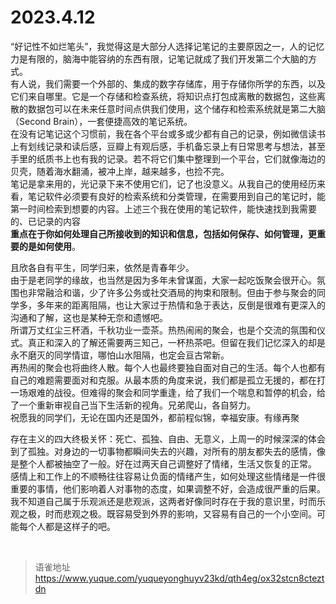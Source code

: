 # 2023.4.12
“好记性不如烂笔头”，我觉得这是大部分人选择记笔记的主要原因之一，人的记忆力是有限的，脑海中能容纳的东西有限，记笔记就成了我们开发第二个大脑的方式。  
有人说，我们需要一个外部的、集成的数字存储库，用于存储你所学的东西，以及它们来自哪里。它是一个存储和检查系统，将知识点打包成离散的数据包，这些离散的数据包可以在未来任意时间点供我们使用，这个储存和检索系统就是第二大脑（Second Brain），一套便捷高效的笔记系统。  
在没有记笔记这个习惯前，我在各个平台或多或少都有自己的记录，例如微信读书上有划线记录和读后感，豆瓣上有观后感，手机备忘录上有日常思考与想法，甚至手里的纸质书上也有我的记录。若不将它们集中整理到一个平台，它们就像海边的贝壳，随着海水翻涌，被冲上岸，越来越多，也捡不完。  
笔记是拿来用的，光记录下来不使用它们，记了也没意义。从我自己的使用经历来看，笔记软件必须要有良好的检索系统和分类管理，在需要用到自己的笔记时，能第一时间检索到想要的内容。上述三个我在使用的笔记软件，能快速找到我需要的、已记录的内容  
**重点在于你如何处理自己所接收到的知识和信息，包括如何保存、如何管理，更重要的是如何使用**。

且欣各自有平生，同学归来，依然是青春年少。  
由于是老同学的缘故，也当然是因为多年未曾谋面，大家一起吃饭聚会很开心。氛围也非常融洽和谐，少了许多公务或社交酒局的拘束和限制。但由于参与聚会的同学多，多年来的距离阻隔，也让大家过于热情和急于表达，反倒是很难有更深入的沟通和了解，这也是某种无奈和遗憾吧。  
所谓万丈红尘三杯酒，千秋功业一壶茶。热热闹闹的聚会，也是个交流的氛围和仪式。真正和深入的了解还需要两三知己，一杯热茶吧。但留在我们记忆深入的却是永不磨灭的同学情谊，哪怕山水阻隔，也定会亘古常新。  
再热闹的聚会也将曲终人散。每个人也最终要独自面对自己的生活。每个人也都有自己的难题需要面对和克服。从最本质的角度来说，我们都是孤立无援的，都在打一场艰难的战役。但难得的聚会和同学重逢，给了我们一个喘息和暂停的机会，给了一个重新审视自己当下生活新的视角。兄弟爬山，各自努力。  
祝愿我的同学们，无论在国内还是国外，都前程似锦，幸福安康。有缘再聚

存在主义的四大终极关怀：死亡、孤独、自由、无意义，上周一的时候深深的体会到了孤独。对身边的一切事物都瞬间失去的兴趣，对所有的朋友都失去的感情，像是整个人都被抽空了一般。好在过两天自己调整好了情绪，生活又恢复的正常。  
感情上和工作上的不顺畅往往容易让负面的情绪产生，如何处理这些情绪是一件很重要的事情，他们影响着人对事物的态度，如果调整不好，会造成很严重的后果。我不知道自己属于乐观派还是悲观派，这两者好像同时存在于我的意识里，时而乐观之极，时而悲观之极。既容易受到外界的影响，又容易有自己的一个小空间。可能每个人都是这样子的吧。

<br>
  
> 语雀地址 https://www.yuque.com/yuqueyonghuyv23kd/qth4eg/ox32stcn8cteztdn